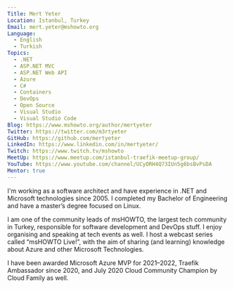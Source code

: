 ```yaml
---
Title: Mert Yeter
Location: Istanbul, Turkey
Email: mert.yeter@mshowto.org
Language:
  - English
  - Turkish
Topics:
  - .NET
  - ASP.NET MVC
  - ASP.NET Web API
  - Azure
  - C#
  - Containers
  - DevOps
  - Open Source
  - Visual Studio
  - Visual Studio Code
Blog: https://www.mshowto.org/author/mertyeter
Twitter: https://twitter.com/m3rtyeter
GitHub: https://github.com/mertyeter
LinkedIn: https://www.linkedin.com/in/mertyeter/
Twitch: https://www.twitch.tv/mshowto
MeetUp: https://www.meetup.com/istanbul-traefik-meetup-group/
YouTube: https://www.youtube.com/channel/UCyORH4Q73IUn5g6bsBvPsDA
Mentor: true
---
```

I'm working as a software architect and have experience in .NET and Microsoft technologies since 2005. I completed my Bachelor of Engineering and have a master’s degree focused on Linux. 

I am one of the community leads of msHOWTO, the largest tech community in Turkey, responsible for software development and DevOps stuff. I enjoy organising and speaking at tech events as well. I host a webcast series called “msHOWTO Live!”, with the aim of sharing (and learning) knowledge about Azure and other Microsoft Technologies.

I have been awarded Microsoft Azure MVP for 2021–2022, Traefik Ambassador since 2020, and July 2020 Cloud Community Champion by Cloud Family as well. 
